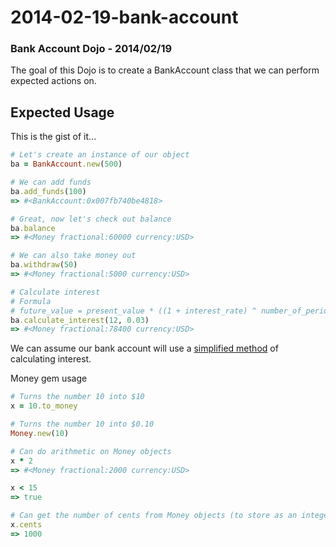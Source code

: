 2014-02-19-bank-account
=======================

### Bank Account Dojo - 2014/02/19
The goal of this Dojo is to create a BankAccount class that we can perform expected actions on.

## Expected Usage
This is the gist of it...
```ruby
# Let's create an instance of our object
ba = BankAccount.new(500)

# We can add funds
ba.add_funds(100)
=> #<BankAccount:0x007fb740be4818>

# Great, now let's check out balance
ba.balance
=> #<Money fractional:60000 currency:USD>

# We can also take money out
ba.withdraw(50)
=> #<Money fractional:5000 currency:USD>

# Calculate interest
# Formula
# future_value = present_value * ((1 + interest_rate) ^ number_of_periods)
ba.calculate_interest(12, 0.03)
=> #<Money fractional:78400 currency:USD>
```

We can assume our bank account will use a [simplified method](http://en.wikipedia.org/wiki/Compound_interest#Simplified_calculation) of calculating interest.


Money gem usage
```ruby
# Turns the number 10 into $10
x = 10.to_money

# Turns the number 10 into $0.10
Money.new(10)

# Can do arithmetic on Money objects
x * 2
=> #<Money fractional:2000 currency:USD>

x < 15
=> true

# Can get the number of cents from Money objects (to store as an integer, perhaps)
x.cents
=> 1000
```

